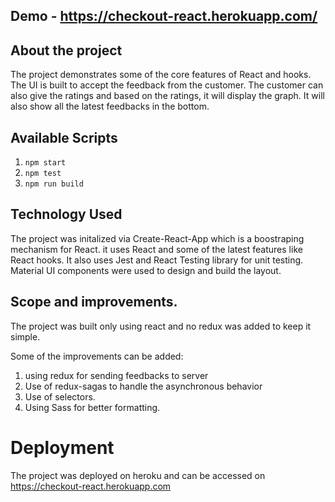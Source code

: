 ## Demo - https://checkout-react.herokuapp.com/

## About the project
The project demonstrates some of the core features of React and hooks. The UI is built to accept the feedback from the customer. The customer can also give the ratings and based on the ratings, it will display the graph. It will also show all the latest feedbacks in the bottom.

## Available Scripts

1. `npm start`
2. `npm test`
3. `npm run build`

## Technology Used
The project was initalized via Create-React-App which is a boostraping mechanism for React. it uses React and some of the latest features like React hooks. It also uses Jest and React Testing library for unit testing. Material UI components were used to design and build the layout.

## Scope and improvements.
The project was built only using react and no redux was added to keep it simple.

Some of the improvements can be added:
1. using redux for sending feedbacks to server
2. Use of redux-sagas to handle the asynchronous behavior
3. Use of selectors.
4. Using Sass for better formatting.

# Deployment
The project was deployed on heroku and can be accessed on https://checkout-react.herokuapp.com